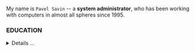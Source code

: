 My name is `Pavel Savin` -- a **system administrator**, who has been working with computers in almost all spheres since 1995.

### EDUCATION 
<details>
  <summary>Details ...</summary>
  
#### 2004 -- 2009
- Place: **Saint-Petersburg's State University of Water Communications, SPSUWC, RU**
- Faculty: **Information technologies**
- Competence: `Engeneer's degree`

#### 2009
- Place: **Applied Automation & Programming Institute**
- Subject: **IP-network administration**
- Competence: `Specialist`

#### 2016
- Place: **1-C Bitrix Academy**
- Competence: `Bitrix Administrator`

#### 2018
- Place: **WebSoft Development Ltd**
- Competence: `WebTutor Programmer`

#### 2022 -- 2023
- Place: **ITsJAVA programming school**
- Competence: `Java Developer`
  
</details>



<!---
PavelSav1n/PavelSav1n is a ✨ special ✨ repository because its `README.md` (this file) appears on your GitHub profile.
You can click the Preview link to take a look at your changes.
--->
